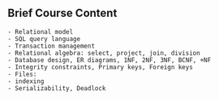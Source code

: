 ## Brief Course Content 

	- Relational model
	- SQL query language
	- Transaction management
	- Relational algebra: select, project, join, division
	- Database design, ER diagrams, 1NF, 2NF, 3NF, BCNF, +NF
	- Integrity constraints, Primary keys, Foreign keys
	- Files: 
	- indexing
	- Serializability, Deadlock

